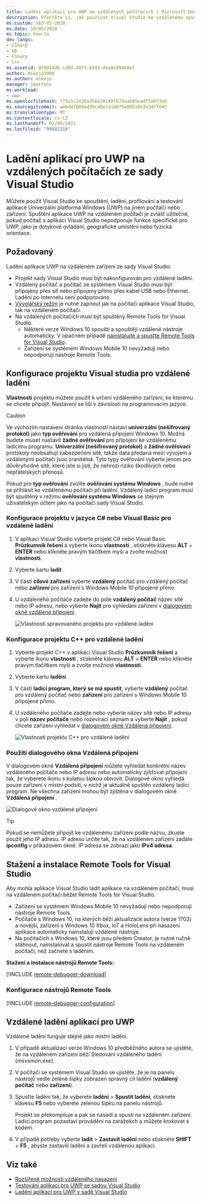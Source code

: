```yaml
---
title: Ladění aplikací pro UWP na vzdálených počítačích | Microsoft Docs
description: Přečtěte si, jak používat Visual Studio ke vzdálenému spuštění, ladění, profilování a otestování aplikace Univerzální platforma Windows (UWP) na jiném počítači nebo zařízení.
ms.custom: SEO-VS-2020
ms.date: 10/05/2018
ms.topic: how-to
dev_langs:
- CSharp
- VB
- FSharp
- C++
ms.assetid: 0f6814d6-cd0d-49f3-b501-dea8c094b8ef
author: mikejo5000
ms.author: mikejo
manager: jmartens
ms.workload:
- uwp
ms.openlocfilehash: f75c1c2420a356a38148f67daab05eadf5a073e6
ms.sourcegitcommit: ae6d47b09a439cd0e13180f5e89510e3e347fd47
ms.translationtype: MT
ms.contentlocale: cs-CZ
ms.lasthandoff: 02/08/2021
ms.locfileid: "99881318"
---
```

# <a name="debug-uwp-apps-on-remote-machines-from-visual-studio"></a>Ladění aplikací pro UWP na vzdálených počítačích ze sady Visual Studio

Můžete použít Visual Studio ke spouštění, ladění, profilování a testování aplikace Univerzální platforma Windows (UWP) na jiném počítači nebo zařízení. Spuštění aplikace UWP na vzdáleném počítači je zvlášť užitečné, pokud počítač s aplikací Visual Studio nepodporuje funkce specifické pro UWP, jako je dotykové ovládání, geografické umístění nebo fyzická orientace.

## <a name="prerequisites"></a><a name="BKMK_Prerequisites"></a> Požadovaný

Ladění aplikace UWP na vzdáleném zařízení ze sady Visual Studio:

- Projekt sady Visual Studio musí být nakonfigurován pro vzdálené ladění.
- Vzdálený počítač a počítač se systémem Visual Studio musí být připojeny přes síť nebo připojeny přímo přes kabel USB nebo Ethernet. Ladění po Internetu není podporováno.
- [Vývojářský režim](/windows/uwp/get-started/enable-your-device-for-development) je nutné zapnout jak na počítači aplikace Visual Studio, tak na vzdáleném počítači.
- Na vzdálených počítačích musí být spuštěný Remote Tools for Visual Studio.
  - Některé verze Windows 10 spouští a spouštějí vzdálené nástroje automaticky. V opačném případě [nainstalujte a spusťte Remote Tools for Visual Studio](#BKMK_download).
  - Zařízení se systémem Windows Mobile 10 nevyžadují nebo nepodporují nástroje Remote Tools.

## <a name="configure-a-visual-studio-project-for-remote-debugging"></a><a name="BKMK_ConnectVS"></a> Konfigurace projektu Visual studia pro vzdálené ladění
<a name="BKMK_DirectConnect"></a>**Vlastnosti** projektu můžete použít k určení vzdáleného zařízení, ke kterému se chcete připojit. Nastavení se liší v závislosti na programovacím jazyce.

> [!CAUTION]
> Ve výchozím nastavení stránka vlastností nastaví **univerzální (nešifrovaný protokol)** jako **typ ověřování** pro vzdálená připojení Windows 10. Možná budete muset nastavit **žádné ověřování** pro připojení ke vzdálenému ladicímu programu. **Univerzální (nešifrovaný protokol)** a **žádné ověřovací** protokoly neobsahují zabezpečení sítě, takže data předaná mezi vývojem a vzdálenými počítači jsou zranitelná. Tyto typy ověřování vyberte jenom pro důvěryhodné sítě, které jste si jisti, že nehrozí riziko škodlivých nebo nepřátelských přenosů.
>
>Pokud pro **typ ověřování** zvolíte **ověřování systému Windows** , bude nutné se přihlásit ke vzdálenému počítači při ladění. Vzdálený ladicí program musí být spuštěný v režimu **ověřování systému Windows** se stejným uživatelským účtem jako na počítači sady Visual Studio.

### <a name="configure-a-c-or-visual-basic-project-for-remote-debugging"></a><a name="BKMK_Choosing_the_remote_device_for_C__and_Visual_Basic_projects"></a> Konfigurace projektu v jazyce C# nebo Visual Basic pro vzdálené ladění

1. V aplikaci Visual Studio vyberte projekt C# nebo Visual Basic **Průzkumník řešení** a vyberte ikonu **vlastnosti** , stiskněte klávesu **ALT** + **ENTER** nebo klikněte pravým tlačítkem myši a zvolte možnost **vlastnosti**.

1. Vyberte kartu **ladit** .

1. V části **cílové zařízení** vyberte **vzdálený** počítač pro vzdálený počítač nebo **zařízení** pro zařízení s Windows Mobile 10 připojené přímo.

1. U vzdáleného počítače zadejte do pole **vzdálený počítač** název sítě nebo IP adresu, nebo vyberte **Najít** pro vyhledání zařízení v [dialogovém okně vzdálené připojení](#remote-connections).

    ![Vlastnosti spravovaného projektu pro vzdálené ladění](../debugger/media/vsrun_managed_projprop_remote.png "Vlastnosti spravovaného projektu ladění")

### <a name="configure-a-c-project-for-remote-debugging"></a><a name="BKMK_Choosing_the_remote_device_for_JavaScript_and_C___projects"></a> Konfigurace projektu C++ pro vzdálené ladění

1. Vyberte projekt C++ v aplikaci Visual Studio **Průzkumník řešení** a vyberte ikonu **vlastnosti** , stiskněte klávesu **ALT** + **ENTER** nebo klikněte pravým tlačítkem myši a zvolte možnost **vlastnosti**.

1. Vyberte kartu **ladění** .

3. V části **ladicí program, který se má spustit**, vyberte **vzdálený** počítač pro vzdálený počítač nebo **zařízení** pro zařízení s Windows Mobile 10 připojené přímo.

1. U vzdáleného počítače zadejte nebo vyberte název sítě nebo IP adresu v poli **název počítače** nebo rozevírací seznam a vyberte **Najít** , pokud chcete zařízení vyhledat v [dialogovém okně Vzdálená připojení](#remote-connections).

    ![Vlastnosti projektu C++ pro vzdálené ladění](../debugger/media/vsrun_cpp_projprop_remote.png "C++ – vlastnosti projektu ladění")

### <a name="use-the-remote-connections-dialog-box"></a><a name="remote-connections"></a> Použití dialogového okna Vzdálená připojení

V dialogovém okně **Vzdálená připojení** můžete vyhledat konkrétní název vzdáleného počítače nebo IP adresu nebo automaticky zjišťovat připojení tak, že vyberete ikonu s kulatou šipkou obnovit. Dialogové okno vyhledá pouze zařízení v místní podsíti, v nichž je aktuálně spuštěn vzdálený ladicí program. Ne všechna zařízení mohou být zjištěna v dialogovém okně **Vzdálená připojení** .

 ![Dialogové okno vzdálené připojení](../debugger/media/vsrun_selectremotedebuggerdlg.png "Dialogové okno vzdálených připojení")

>[!TIP]
>Pokud se nemůžete připojit ke vzdálenému zařízení podle názvu, zkuste použít jeho IP adresu. IP adresu určíte tak, že na vzdáleném zařízení zadáte **ipconfig** v příkazovém okně. IP adresa se zobrazí jako **IPv4 adresa**.

## <a name="download-and-install-the-remote-tools-for-visual-studio"></a><a name="BKMK_download"></a> Stažení a instalace Remote Tools for Visual Studio

Aby mohla aplikace Visual Studio ladit aplikace na vzdáleném počítači, musí na vzdáleném počítači běžet Remote Tools for Visual Studio.

- Zařízení se systémem Windows Mobile 10 nevyžadují nebo nepodporují nástroje Remote Tools.
- Počítače s Windows 10, na kterých běží aktualizace autora (verze 1703) a novější, zařízení s Windows 10 Xbox, IoT a HoloLens při nasazení aplikace automaticky nainstalují vzdálené nástroje.
- Na počítačích s Windows 10, které jsou předem Creator, je nutné ručně stáhnout, nainstalovat a spustit nástroje Remote Tools na vzdáleném počítači, než začnete s laděním.

**Stažení a instalace nástrojů Remote Tools:**

[!INCLUDE [remote-debugger-download](../debugger/includes/remote-debugger-download.md)]

### <a name="configure-the-remote-tools"></a><a name="BKMK_setup"></a> Konfigurace nástrojů Remote Tools

[!INCLUDE [remote-debugger-configuration](../debugger/includes/remote-debugger-configuration.md)]

## <a name="debug-uwp-apps-remotely"></a><a name="BKMK_RunRemoteDebug"></a> Vzdálené ladění aplikací pro UWP

Vzdálené ladění funguje stejně jako místní ladění.

1. V případě aktualizací verze Windows 10 předběžného autora se ujistěte, že na vzdáleném zařízení běží Sledování vzdáleného ladění (*msvsmon.exe*).

1. V počítači se systémem Visual Studio se ujistěte, že je na panelu nástrojů vedle zelené šipky zobrazen správný cíl ladění (**vzdálený počítač** nebo **zařízení**).

1. Spusťte ladění tak, že vyberete **ladění**  >  **Spustit ladění**, stisknete klávesu **F5** nebo vyberete zelenou šipku na panelu nástrojů.

   Projekt se překompiluje a pak se nasadí a spustí na vzdáleném zařízení. Ladicí program pozastaví provádění na zarážekch a můžete krokovat s kódem.

1. V případě potřeby vyberte **ladit**  >  **Zastavit ladění** nebo stiskněte **SHIFT** + **F5** , abyste zastavili ladění a zavřeli vzdálenou aplikaci.

## <a name="see-also"></a>Viz také
- [Rozšířené možnosti vzdáleného nasazení](/windows/uwp/debug-test-perf/deploying-and-debugging-uwp-apps#advanced-remote-deployment-options)
- [Testování aplikací pro UWP se sadou Visual Studio](../test/unit-test-your-code.md)
- [Ladění aplikací pro UWP v sadě Visual Studio](debugging-windows-store-and-windows-universal-apps.md)
